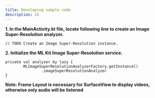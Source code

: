 ```yaml
---
title: Developing sample code
description: 15
---
```


&#9;

<p><strong>1. In the MainActivity.kt file, locate following line to create an Image Super-Resolution analyzer.</strong></p>
<pre><div id="copy-button1" class="copy-btn" title="Copy" onclick="copyCode(this.id)"></div><code>// TODO Create an Image Super-Resolution instance.</code></pre>

<p><strong>2. Initialize the ML Kit Image Super-Resolution service.</strong></p>
<pre><div id="copy-button2" class="copy-btn" title="Copy" onclick="copyCode(this.id)"></div><code>private val analyzer by lazy {
&#9;MLImageSuperResolutionAnalyzerFactory.getInstance()
&#9;&#9;.imageSuperResolutionAnalyzer
}</code></pre>

<aside class="special">
	<p><strong>Note: Frame Layout is necessary for SurfaceView to display videos, otherwise only audio will be listened</strong></p>
</aside>
